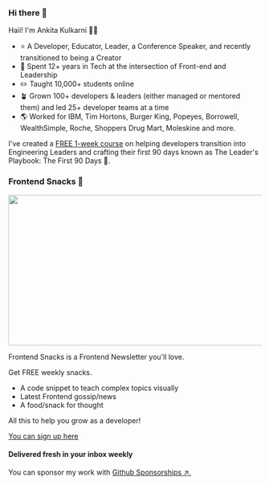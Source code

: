 ### Hi there 👋

Haii! I'm Ankita Kulkarni 👋🏽

- ⭐️ A Developer, Educator, Leader, a Conference Speaker, and recently transitioned to being a Creator
- 👤 Spent 12+ years in Tech at the intersection of Front-end and Leadership
- ✏️ Taught 10,000+ students online
- 🪴 Grown 100+ developers & leaders (either managed or mentored them) and led 25+ developer teams at a time
- 🌎 Worked for IBM, Tim Hortons, Burger King, Popeyes, Borrowell, WealthSimple, Roche, Shoppers Drug Mart, Moleskine and more.

I've created a [FREE 1-week course](https://www.growthfor90days.com/?utm_source=github&utm_medium=about) on helping developers transition into Engineering Leaders and crafting their first 90 days known as The Leader's Playbook: The First 90 Days 🚀.

### Frontend Snacks 💌

<a href="https://frontendsnacks.dev/?utm_source=github&utm_medium=about" target="_blank">
  <img src="https://frontendsnacks.dev/images/og-default.png" width="600" height="300" />
</a>

Frontend Snacks is a Frontend Newsletter you'll love. 

Get FREE weekly snacks.
- A code snippet to teach complex topics visually
- Latest Frontend gossip/news
- A food/snack for thought

All this to help you grow as a developer!

<a href="https://frontendsnacks.dev/?utm_source=github&utm_medium=about" target="_blank">You can sign up here</a>

#### Delivered fresh in your inbox weekly


<!--
**kulkarniankita/kulkarniankita** is a ✨ _special_ ✨ repository because its `README.md` (this file) appears on your GitHub profile.

Here are some ideas to get you started:

- 🔭 I’m currently working on ...
- 🌱 I’m currently learning ...
- 👯 I’m looking to collaborate on ...
- 🤔 I’m looking for help with ...
- 💬 Ask me about ...
- 📫 How to reach me: ...
- 😄 Pronouns: ...
- ⚡ Fun fact: ...
-->

You can sponsor my work with [Github Sponsorships ↗.](https://github.com/sponsors/kulkarniankita)
